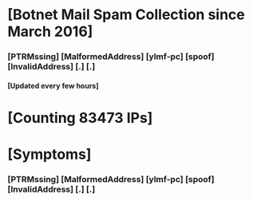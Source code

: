 # [Botnet Mail Spam Collection since March 2016]
### [PTRMssing] [MalformedAddress] [ylmf-pc] [spoof] [InvalidAddress] [.] [.]
#### [Updated every few hours]

# [Counting 83473 IPs]

# [Symptoms] 
###   [PTRMssing] [MalformedAddress] [ylmf-pc] [spoof] [InvalidAddress] [.] [.]
